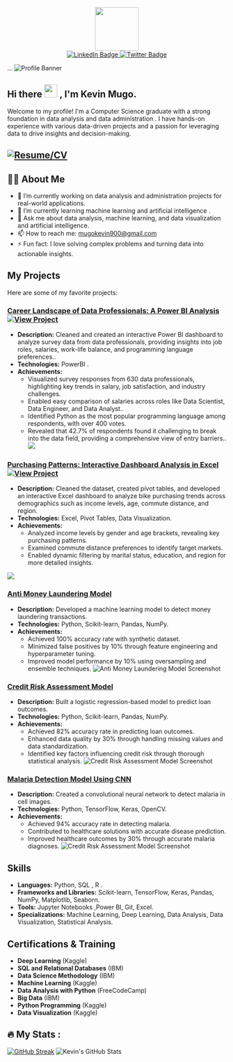 <div id="header" align="center">
  <img src="https://media.giphy.com/media/M9gbBd9nbDrOTu1Mqx/giphy.gif" width="100"/>
</div>
<div id="badges" align="center">
  <a href="https://www.linkedin.com/in/kevin-mugo-712b341bb/">
    <img src="https://img.shields.io/badge/LinkedIn-blue?style=for-the-badge&logo=linkedin&logoColor=white" alt="LinkedIn Badge"/>
  </a>
  <a href="https://x.com/AnzyKenya">
    <img src="https://img.shields.io/badge/Twitter-blue?style=for-the-badge&logo=twitter&logoColor=white" alt="Twitter Badge"/>
  </a>
</div>

...
![Profile Banner](https://github.com/Kevin-Mugo/Kevin-Mugo/blob/main/Screenshot%20(1651).png)

<h2>
  Hi there
  <img src="https://media.giphy.com/media/hvRJCLFzcasrR4ia7z/giphy.gif" width="30px"/> ,
  I'm Kevin Mugo.
</h2>

Welcome to my profile! I'm a Computer Science graduate with a strong foundation in data analysis and data administration . I have hands-on experience with various data-driven projects and a passion for leveraging data to drive insights and decision-making.

## [![Resume/CV](https://img.shields.io/badge/Resume/CV-Click%20Here-blue)](https://drive.google.com/file/d/1E4fdkjBfoKu6E-LnvvK9CFVxeVEgsFFY/view?usp=sharing)


## :man_technologist: About Me
- 🔭 I’m currently working on data analysis and administration projects for real-world applications.
- 🌱 I’m currently learning machine learning and artificial intelligence .
- 💬 Ask me about data analysis, machine learning, and data visualization and artificial intelligence.
- 📫 How to reach me: [mugokevin900@gmail.com](mailto:mugokevin900@gmail.com)
- ⚡ Fun fact: I love solving complex problems and turning data into actionable insights.
  

## My Projects
Here are some of my favorite projects:

### [Career Landscape of Data Professionals: A Power BI Analysis](https://github.com/Kevin-Mugo/PowerBI/blob/main/Data%20professionals2.pbix) [![View Project](https://img.shields.io/badge/View%20Project-Click%20Here-blue)](https://github.com/Kevin-Mugo/PowerBI/blob/main/Data%20professionals2.pbix) 
- **Description:** Cleaned and created an interactive Power BI dashboard to analyze survey data from data professionals, providing insights into job roles, salaries, work-life balance, and programming language preferences..
- **Technologies:** PowerBI .
- **Achievements:**
  - Visualized survey responses from 630 data professionals, highlighting key trends in salary, job satisfaction, and industry challenges.
  - Enabled easy comparison of salaries across roles like Data Scientist, Data Engineer, and Data Analyst..
  - Identified Python as the most popular programming language among respondents, with over 400 votes.
  - Revealed that 42.7% of respondents found it challenging to break into the data field, providing a comprehensive view of entry barriers..
![  ](https://github.com/Kevin-Mugo/Kevin-Mugo/blob/main/Screenshot%20(1643).png)

### [ Purchasing Patterns:  Interactive Dashboard Analysis in Excel](https://github.com/Kevin-Mugo/PowerBI/blob/main/Data%20professionals2.pbix) [![View Project](https://img.shields.io/badge/View%20Project-Click%20Here-blue)](https://your-project-url.com) 
- **Description:** Cleaned the dataset, created pivot tables, and developed an interactive Excel dashboard to analyze bike purchasing trends across demographics such as income levels, age, commute distance, and region.
- **Technologies:** Excel, Pivot Tables, Data Visualization.
- **Achievements:**
  - Analyzed income levels by gender and age brackets, revealing key purchasing patterns.
  - Examined commute distance preferences to identify target markets.
  - Enabled dynamic filtering by marital status, education, and region for more detailed insights.
    
![  ](https://github.com/Kevin-Mugo/Kevin-Mugo/blob/main/Screenshot%20(1660).png)

### [Anti Money Laundering Model](https://github.com/Kevin-Mugo/Anti-money-laundering-AML-)
- **Description:** Developed a machine learning model to detect money laundering transactions.
- **Technologies:** Python, Scikit-learn, Pandas, NumPy.
- **Achievements:**
  - Achieved 100% accuracy rate with synthetic dataset.
  - Minimized false positives by 10% through feature engineering and hyperparameter tuning.
  - Improved model performance by 10% using oversampling and ensemble techniques.
![Anti Money Laundering Model Screenshot](https://github.com/Kevin-Mugo/Kevin-Mugo/blob/main/AML.png)

### [Credit Risk Assessment Model](https://github.com/Kevin-Mugo/Credit-scoring-Project)
- **Description:** Built a logistic regression-based model to predict loan outcomes.
- **Technologies:** Python, Scikit-learn, Pandas, NumPy.
- **Achievements:**
  - Achieved 82% accuracy rate in predicting loan outcomes.
  - Enhanced data quality by 30% through handling missing values and data standardization.
  - Identified key factors influencing credit risk through thorough statistical analysis.
![Credit Risk Assessment Model Screenshot](https://github.com/Kevin-Mugo/Kevin-Mugo/blob/main/credit1.png)

### [Malaria Detection Model Using CNN](https://github.com/Kevin-Mugo/CNN-Malaria-classification-)
- **Description:** Created a convolutional neural network to detect malaria in cell images.
- **Technologies:** Python, TensorFlow, Keras, OpenCV.
- **Achievements:**
  - Achieved 94% accuracy rate in detecting malaria.
  - Contributed to healthcare solutions with accurate disease prediction.
  - Improved healthcare outcomes by 30% through accurate malaria diagnoses.
![Credit Risk Assessment Model Screenshot](https://github.com/Kevin-Mugo/Kevin-Mugo/blob/main/Malaria.png)




## Skills
- **Languages:** Python, SQL , R .
- **Frameworks and Libraries:** Scikit-learn, TensorFlow, Keras, Pandas, NumPy, Matplotlib, Seaborn.
- **Tools:** Jupyter Notebooks ,Power BI, Git, Excel.
- **Specializations:** Machine Learning, Deep Learning, Data Analysis, Data Visualization, Statistical Analysis.



## Certifications & Training
- **Deep Learning** (Kaggle)
- **SQL and Relational Databases** (IBM)
- **Data Science Methodology** (IBM)
- **Machine Learning** (Kaggle)
- **Data Analysis with Python** (FreeCodeCamp)
- **Big Data** (IBM)
- **Python Programming** (Kaggle)
- **Data Visualization** (Kaggle)

## :fire: My Stats :
[![GitHub Streak](http://github-readme-streak-stats.herokuapp.com?user=Kevin-Mugo&theme=dark&background=000000)](https://git.io/streak-stats)
![Kevin's GitHub Stats](https://github-readme-stats.vercel.app/api?username=Kevin-Mugo&show_icons=true&theme=radical)

<div id="visits" align="left">
<img src="https://komarev.com/ghpvc/?username=Kevin-Mugo&style=flat-square&color=blue" alt=""/>
</div>

